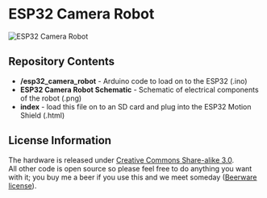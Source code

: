 ESP32 Camera Robot
============================================

![ESP32 Camera Robot](https://cdn.sparkfun.com/r/500-500/assets/home_page_posts/2/6/4/2/Alexginursday-04.jpg)

Repository Contents
-------------------

* **/esp32_camera_robot** - Arduino code to load on to the ESP32 (.ino)
* **ESP32 Camera Robot Schematic** - Schematic of electrical components of the robot (.png)
* **index** - load this file on to an SD card and plug into the ESP32 Motion Shield (.html)

License Information
-------------------
The hardware is released under [Creative Commons Share-alike 3.0](http://creativecommons.org/licenses/by-sa/3.0/).  
All other code is open source so please feel free to do anything you want with it; you buy me a beer if you use this and we meet someday ([Beerware license](http://en.wikipedia.org/wiki/Beerware)).